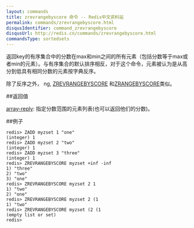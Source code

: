 ```yaml
---
layout: commands
title: zrevrangebyscore 命令 -- Redis中文资料站
permalink: commands/zrevrangebyscore.html
disqusIdentifier: command_zrevrangebyscore
disqusUrl: http://redis.cn/commands/zrevrangebyscore.html
commandsType: sortedsets
---
```


返回key的有序集合中的分数在max和min之间的所有元素（包括分数等于max或者min的元素）。与有序集合的默认排序相反，对于这个命令，元素被认为是从高分到低具有相同分数的元素按字典反序。

除了反序之外， ng, [ZREVRANGEBYSCORE](/commands/zrevrangebyscore.html) 和[ZRANGEBYSCORE](/commands/zrangebyscore.html)类似。

##返回值

[array-reply](/topics/protocol#array-reply): 
指定分数范围的元素列表(也可以返回他们的分数)。

##例子

	redis> ZADD myzset 1 "one"
	(integer) 1
	redis> ZADD myzset 2 "two"
	(integer) 1
	redis> ZADD myzset 3 "three"
	(integer) 1
	redis> ZREVRANGEBYSCORE myzset +inf -inf
	1) "three"
	2) "two"
	3) "one"
	redis> ZREVRANGEBYSCORE myzset 2 1
	1) "two"
	2) "one"
	redis> ZREVRANGEBYSCORE myzset 2 (1
	1) "two"
	redis> ZREVRANGEBYSCORE myzset (2 (1
	(empty list or set)
	redis> 
